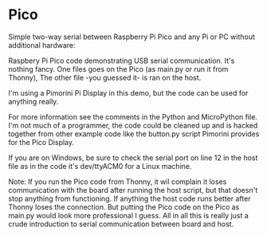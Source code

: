# Pico

Simple two-way serial between Raspberry Pi Pico and any Pi or PC without additional hardware:

Raspbery Pi Pico code demonstrating USB serial communication. It's nothing fancy.
One files goes on the Pico (as main.py or run it from Thonny),
The other file -you guessed it- is ran on the host.

I'm using a Pimorini Pi Display in this demo, but the code can be used for anything really.

For more information see the comments in the Python and MicroPython file. I'm not much of a programmer, the code could be cleaned up and is hacked together from other example code like the button.py script Pimorini provides for the Pico Display.

If you are on Windows, be sure to check the serial port on line 12 in the host file as in the code it's dev/ttyACM0 for a Linux machine.

Note: If you run the Pico code from Thonny, it wil complain it loses communication with the board after running the host script, but that doesn't stop anything from functioning. If anything the host code runs better after Thonny loses the connection. But putting the Pico code on the Pico as main.py would look more professional I guess. All in all this is really just a crude introduction to serial communication between board and host.
